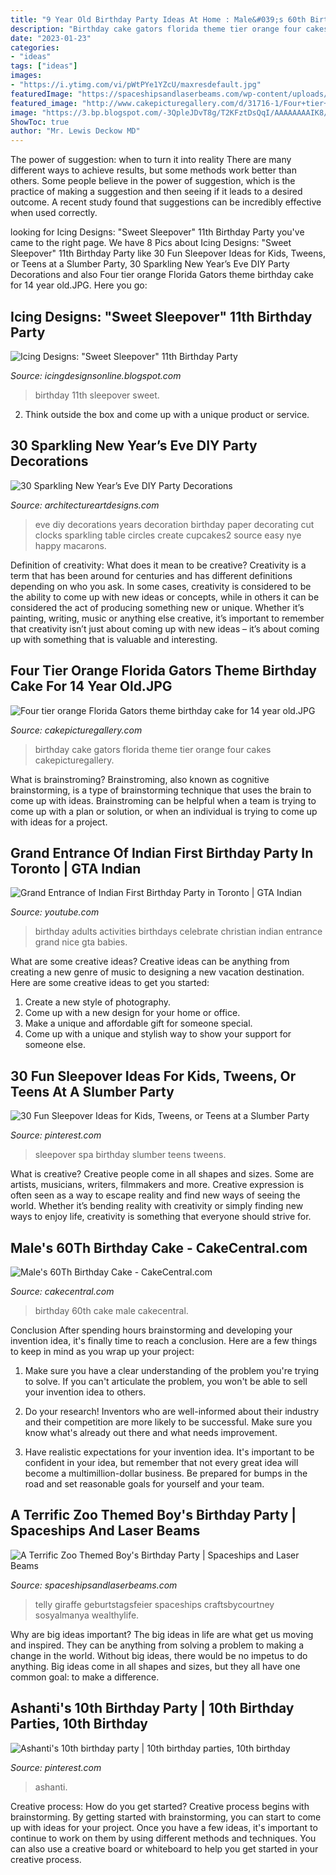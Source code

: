 ```yaml
---
title: "9 Year Old Birthday Party Ideas At Home : Male&#039;s 60th Birthday Cake"
description: "Birthday cake gators florida theme tier orange four cakes cakepicturegallery"
date: "2023-01-23"
categories:
- "ideas"
tags: ["ideas"]
images:
- "https://i.ytimg.com/vi/pWtPYe1YZcU/maxresdefault.jpg"
featuredImage: "https://spaceshipsandlaserbeams.com/wp-content/uploads/2015/09/zoo-themed-birthday-party-ideas.jpg"
featured_image: "http://www.cakepicturegallery.com/d/31716-1/Four+tier+orange+Florida+Gators+theme+birthday+cake+for+14+year+old.JPG"
image: "https://3.bp.blogspot.com/-3QpleJDvT8g/T2KFztDsQqI/AAAAAAAAIK8/UbDjxUdwNS8/s1600/bellas%2Bparty%2B087%2Bcopy.jpg"
ShowToc: true
author: "Mr. Lewis Deckow MD"
---
```



The power of suggestion: when to turn it into reality
There are many different ways to achieve results, but some methods work better than others. Some people believe in the power of suggestion, which is the practice of making a suggestion and then seeing if it leads to a desired outcome. A recent study found that suggestions can be incredibly effective when used correctly.

	

		
looking for Icing Designs: &quot;Sweet Sleepover&quot; 11th Birthday Party you've came to the right page. We have 8 Pics about Icing Designs: &quot;Sweet Sleepover&quot; 11th Birthday Party like 30 Fun Sleepover Ideas for Kids, Tweens, or Teens at a Slumber Party, 30 Sparkling New Year’s Eve DIY Party Decorations and also Four tier orange Florida Gators theme birthday cake for 14 year old.JPG. Here you go:
		
    
## Icing Designs: &quot;Sweet Sleepover&quot; 11th Birthday Party

<img loading=lazy src="https://3.bp.blogspot.com/-3QpleJDvT8g/T2KFztDsQqI/AAAAAAAAIK8/UbDjxUdwNS8/s1600/bellas%2Bparty%2B087%2Bcopy.jpg" onerror="this.onerror=null;this.src='https://tse4.mm.bing.net/th?id=OIP.7E4FNG4WJyBCjS6IqcLSPQHaLG&amp;pid=15.1';" alt="Icing Designs: &quot;Sweet Sleepover&quot; 11th Birthday Party">

_Source: icingdesignsonline.blogspot.com_

>birthday 11th sleepover sweet. 

	

2. Think outside the box and come up with a unique product or service.

    
## 30 Sparkling New Year’s Eve DIY Party Decorations

<img loading=lazy src="https://www.architectureartdesigns.com/wp-content/uploads/2013/12/2016.jpg" onerror="this.onerror=null;this.src='https://tse2.mm.bing.net/th?id=OIP.PPIFczu3qIP7d8zKnEy1TwHaKg&amp;pid=15.1';" alt="30 Sparkling New Year’s Eve DIY Party Decorations">

_Source: architectureartdesigns.com_

>eve diy decorations years decoration birthday paper decorating cut clocks sparkling table circles create cupcakes2 source easy nye happy macarons. 

	

Definition of creativity: What does it mean to be creative?
Creativity is a term that has been around for centuries and has different definitions depending on who you ask. In some cases, creativity is considered to be the ability to come up with new ideas or concepts, while in others it can be considered the act of producing something new or unique. Whether it’s painting, writing, music or anything else creative, it’s important to remember that creativity isn’t just about coming up with new ideas – it’s about coming up with something that is valuable and interesting.

    
## Four Tier Orange Florida Gators Theme Birthday Cake For 14 Year Old.JPG

<img loading=lazy src="http://www.cakepicturegallery.com/d/31716-1/Four+tier+orange+Florida+Gators+theme+birthday+cake+for+14+year+old.JPG" onerror="this.onerror=null;this.src='https://tse2.mm.bing.net/th?id=OIP.sQY-Tt1cw0xg94119QQAGgAAAA&amp;pid=15.1';" alt="Four tier orange Florida Gators theme birthday cake for 14 year old.JPG">

_Source: cakepicturegallery.com_

>birthday cake gators florida theme tier orange four cakes cakepicturegallery. 

	

What is brainstroming?
Brainstroming, also known as cognitive brainstorming, is a type of brainstorming technique that uses the brain to come up with ideas. Brainstroming can be helpful when a team is trying to come up with a plan or solution, or when an individual is trying to come up with ideas for a project.

    
## Grand Entrance Of Indian First Birthday Party In Toronto | GTA Indian

<img loading=lazy src="https://i.ytimg.com/vi/pWtPYe1YZcU/maxresdefault.jpg" onerror="this.onerror=null;this.src='https://tse4.mm.bing.net/th?id=OIP.wcyEk1_e3ZySGK9lyvKpjQHaEK&amp;pid=15.1';" alt="Grand Entrance of Indian First Birthday Party in Toronto | GTA Indian">

_Source: youtube.com_

>birthday adults activities birthdays celebrate christian indian entrance grand nice gta babies. 

	

What are some creative ideas?
Creative ideas can be anything from creating a new genre of music to designing a new vacation destination. Here are some creative ideas to get you started: 
1. Create a new style of photography.
2. Come up with a new design for your home or office.
3. Make a unique and affordable gift for someone special.
4. Come up with a unique and stylish way to show your support for someone else.

    
## 30 Fun Sleepover Ideas For Kids, Tweens, Or Teens At A Slumber Party

<img loading=lazy src="https://i.pinimg.com/736x/ed/d3/3c/edd33c2e8b18471dfad245a04fa7289f.jpg" onerror="this.onerror=null;this.src='https://tse4.mm.bing.net/th?id=OIP.B-g73EosOdq1FXd9QJweBwHaJ3&amp;pid=15.1';" alt="30 Fun Sleepover Ideas for Kids, Tweens, or Teens at a Slumber Party">

_Source: pinterest.com_

>sleepover spa birthday slumber teens tweens. 

	

What is creative?
Creative people come in all shapes and sizes. Some are artists, musicians, writers, filmmakers and more. Creative expression is often seen as a way to escape reality and find new ways of seeing the world. Whether it’s bending reality with creativity or simply finding new ways to enjoy life, creativity is something that everyone should strive for.

    
## Male&#039;s 60Th Birthday Cake - CakeCentral.com

<img loading=lazy src="https://cdn001.cakecentral.com/gallery/2015/03/900_836942m3dc_males-60th-birthday-cake.jpg" onerror="this.onerror=null;this.src='https://tse2.mm.bing.net/th?id=OIP.CqXc5BZgMGdtFVBg2xWezgHaJ4&amp;pid=15.1';" alt="Male&#039;s 60Th Birthday Cake - CakeCentral.com">

_Source: cakecentral.com_

>birthday 60th cake male cakecentral. 

	

Conclusion
After spending hours brainstorming and developing your invention idea, it's finally time to reach a conclusion. Here are a few things to keep in mind as you wrap up your project:
1. Make sure you have a clear understanding of the problem you're trying to solve. If you can't articulate the problem, you won't be able to sell your invention idea to others.

2. Do your research! Inventors who are well-informed about their industry and their competition are more likely to be successful. Make sure you know what's already out there and what needs improvement.

3. Have realistic expectations for your invention idea. It's important to be confident in your idea, but remember that not every great idea will become a multimillion-dollar business. Be prepared for bumps in the road and set reasonable goals for yourself and your team.

    
## A Terrific Zoo Themed Boy&#039;s Birthday Party | Spaceships And Laser Beams

<img loading=lazy src="https://spaceshipsandlaserbeams.com/wp-content/uploads/2015/09/zoo-themed-birthday-party-ideas.jpg" onerror="this.onerror=null;this.src='https://tse3.mm.bing.net/th?id=OIP.YhawtnhbN2nDdQTBzZop0QHaLH&amp;pid=15.1';" alt="A Terrific Zoo Themed Boy&#039;s Birthday Party | Spaceships and Laser Beams">

_Source: spaceshipsandlaserbeams.com_

>telly giraffe geburtstagsfeier spaceships craftsbycourtney sosyalmanya wealthylife. 

	

Why are big ideas important?
The big ideas in life are what get us moving and inspired. They can be anything from solving a problem to making a change in the world. Without big ideas, there would be no impetus to do anything. Big ideas come in all shapes and sizes, but they all have one common goal: to make a difference.

    
## Ashanti&#039;s 10th Birthday Party | 10th Birthday Parties, 10th Birthday

<img loading=lazy src="https://i.pinimg.com/736x/dd/1b/7c/dd1b7c768604457fa2853e0f3d4e5aae.jpg" onerror="this.onerror=null;this.src='https://tse4.mm.bing.net/th?id=OIP.lqbaeeDwV7dBSWqosBA2mQHaPP&amp;pid=15.1';" alt="Ashanti&#039;s 10th birthday party | 10th birthday parties, 10th birthday">

_Source: pinterest.com_

>ashanti. 

	

Creative process: How do you get started?
Creative process begins with brainstorming. By getting started with brainstorming, you can start to come up with ideas for your project. Once you have a few ideas, it's important to continue to work on them by using different methods and techniques. You can also use a creative board or whiteboard to help you get started in your creative process.

